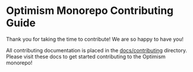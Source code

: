 # Optimism Monorepo Contributing Guide

Thank you for taking the time to contribute! We are so happy to have you!

All contributing documentation is placed in the [docs/contributing][contributing]
directory. Please visit these docs to get started contributing to the Optimism monorepo!

[contributing]: ./docs/contributing/README.md
